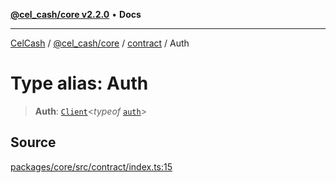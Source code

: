 [**@cel_cash/core v2.2.0**](../../README.md) • **Docs**

***

[CelCash](../../../../packages.md) / [@cel\_cash/core](../../README.md) / [contract](../README.md) / Auth

# Type alias: Auth

> **Auth**: [`Client`](../../types/type-aliases/Client.md)\<*typeof* [`auth`](../variables/auth.md)\>

## Source

[packages/core/src/contract/index.ts:15](https://github.com/Pyxlab/celcash/blob/b57c7034bd65dcd5b083f272f9cfe6cc4ff73f7b/packages/core/src/contract/index.ts#L15)
